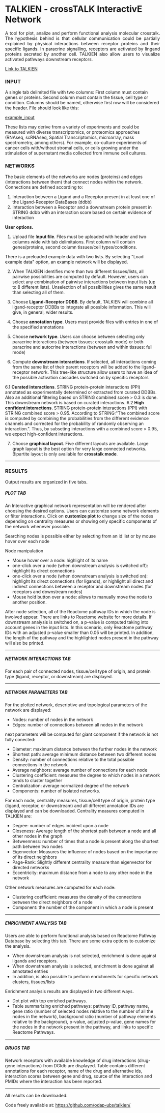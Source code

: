 # TALKIEN - crossTALK InteractivE Network

<p align="justify">
A tool for plot, analize and perform functional analysis molecular crosstalk. The hypothesis behind is that cellular communication could be partially explained by physical interactions between receptor proteins and their specific ligands. In paracrine signalling, receptors are activated by lingand proteins secreted by another cell. TALKIEN also allow users to visualize activated pathways downstream receptors.

[Link to TALKIEN](https://shiny.odap-ico.org/talkien/)

### INPUT

A single tab delimited file with two columns: First column must contain genes or proteins. Second column must contain the tissue, cell type or condition. Columns should be named, otherwise first row will be considered the header. File should look like this:

[example_input](https://github.com/odap-ubs/TALKIEN/blob/main/input_data/clx_input.txt)

These lists may derive from a variety of experiments and could be measured with diverse transcriptomics, or proteomics approaches (RNAseq, scRNAseq, Spatial Transcriptomics, microarray, mass spectrometry, among others). For example, co-culture experiments of cancer cells with/without stromal cells, or cells growing under the stimulation of supernatant media collected from immune cell cultures.


### NETWORKS

The basic elements of the networks are nodes (proteins) and edges (interactions between them) that connect nodes within the network. Connections are defined according to:

  1. Interaction between a Ligand and a Receptor present in at least one of the Ligand-Receptor DataBases (ddbb)
  2. Interaction between a Receptor and a downstream protein present in STRING ddbb with an interaction score based on certain evidence of interaction

**User options.**

  1. Upload file **Input file**. Files must be uploaded with header and two columns wide with tab delimitaions. First column will contain genes/proteins, second column tissues/cell types/conditions.

There is a preloaded example data with two lists. By selecting "Load example data" option, an example network will be displayed.

  2. When TALKIEN identifies more than two different tissues/lists, all pairwise possibilities are computed by default. However, users can select any combination of pairwise interactions between input lists (up to 8 different lists). Unselection of all possibilities gives the same result than selecting all of them.

  3. Choose **Ligand-Receptor DDBB**. By default, TALKIEN will combine all ligand-receptor DDBBs to integrate all possible information. This will give, in general, wider results.

  4. Choose **annotation type**. Users must provide files with entries in one of the specified annotations

  5. Choose **network type**. Users can choose between selecting only paracrine interactions (between tissues: crosstalk mode) or both paracrine and autocrine interactions (between and within tissues: full mode)

  6. Compute **downstream interactions**. If selected, all interactions coming from the same list of their parent receptors will be added to the ligand-receptor network. This tree-like structure allow users to have an idea of the possible activation cascades switched on by specific receptors

  6.1 **Curated interactions**. STRING protein-protein interactions (PPI) annotated as experimentally determined or extracted from curated DDBBs. Also an additional filtering based on STRING combined score > 0.3 is done. This downstream network is based on curated interactions.
  6.2 **High confident interactions**. STRING protein-protein interactions (PPI) with STRING combined score > 0.95. According to STRING:"The combined score is computed by combining the probabilities from the different evidence channels and corrected for the probability of randomly observing an interaction.". Thus, by subseting interactions with a combined score > 0.95, we expect high-confident interactions.

  7. Choose **graphical layout**. Five different layouts are available. Large graph layout is the best option for very large connected networks.  Bipartite layout is only available for **crosstalk mode**.

 ***
 

### RESULTS

Output results are organized in five tabs.

##### PLOT TAB
An Interactive graphical network representation will be rendered after choosing the desired options. Users can customize some network elements or filter interactions. Click on **customize plot** to change size of the nodes depending on centrality measures or showing only specific components of the network whenever possible.

Searching nodes is possible either by selecting from an id list or by mouse hover over each node

Node manipulation

 * Mouse hover over a node: highlight of its name
 * one-click over a node (when downstream analysis is switched off): highlight its direct connections
 * one-click over a node (when downstream analysis is switched on): highlight its direct connections (for ligands), or highlight all direct and indirect connections between a receptor and downstream nodes (for receptors and downstream nodes)
 * Mouse hold button over a node: allows to manually move the node to another position.

After node selection, all of the Reactome pathway IDs in which the node is involved appear. There are links to Reactome website for more details. If downstream analysis is switched on, a p-value is computed taking into account genes in the input lists. In this scenario, only Reactome pathway IDs with an adjusted p-value smaller than 0.05 will be printed. In addition, the length of the pathway and the highlighted nodes present in the pathway will also be printed.

***
  
##### NETWORK INTERACTIONS TAB
For each pair of connected nodes, tissue/cell type of origin, and protein type (ligand, receptor, or downstream) are displayed.

***
 
##### NETWORK PARAMETERS TAB
For the plotted network, descriptive and topological parameters of the network are displayed:

 * Nodes: number of nodes in the network
 * Edges: number of connections between all nodes in the network
 
 next parameters will be computed for giant component if the network is not fully conected:
 
 * Diameter: maximum distance between the further nodes in the network
 * Shortest path: average minimum distance between two different nodes
 * Density: number of connections relative to the total possible connections in the network
 * Average neighbors: average number of connections for each node
 * Clustering coefficient: measures the degree to which nodes in a network tends to cluster together
 * Centralization: average normalized degree of the network
 * Components: number of isolated networks.


For each node, centrality measures, tissue/cell type of origin, protein type (ligand, receptor, or downstream) and all different annotation IDs are displayed and can be downloaded. Centrality measures computed in TALKIEN are:

 * Degree: number of edges incident upon a node
 * Closeness: Average length of the shortest path between a node and all other nodes in the graph
 * Betweenness: number of times that a node is present along the shortest path between two nodes
 * Eigenvector: Measures the influence of nodes based on the importance of its direct neighbors
 * Page-Rank: Slightly different centrality measure than eigenvector for directed networks
 * Eccentricity: maximum distance from a node to any other node in the network

Other network measures are computed for each node:

 * Clustering coefficient: measures the density of the connections between the direct neighbors of a node
 * Component: the number of the component in which a node is present

***

##### ENRICHMENT ANALYSIS TAB
Users are able to perform functional analysis based on Reactome Pathway Database by selecting this tab. There are some extra options to customize the analysis.

 * When downstream analysis is not selected, enrichment is done against ligands and receptors.
 * When downstream analysis is selected, enrichment is done against all annotated entries
 * In addition, is also possible to perform enrichments for specific network clusters, tissues/lists

Enrichment analysis results are displayed in two different ways.

 * Dot plot with top enriched pathways.
 * Table summarizing enriched pathways: pathway ID, pathway name, gene ratio (number of selected nodes relative to the number of all the nodes in the network), background ratio (number of pathway elements relative to the background), p-value, adjusted p-value, gene names for the nodes in the network present in the pathway, and links to specific Reactome Pathways.

***

##### DRUGS TAB
Network receptors with available knowledge of drug interactions (drug-gene interactions) from DGIdb are displayed. Table contains different annotations for each receptor, name of the drug and alternative ids, interaction scores between gene and drug, source of the interaction and PMIDs where the interaction has been reported.

***
All results can be downloaded.

Code freely available at:
https://github.com/odap-ubs/talkien/
</p>
